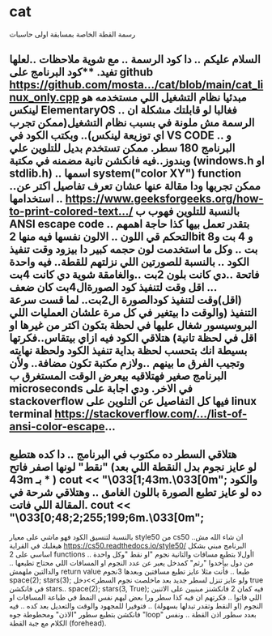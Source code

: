 # cat
رسمة القطة الخاصة بمسابقة اولى حاسبات

السلام عليكم .. دا كود الرسمة .. مع شوية ملاحظات ..لعلها تفيد.
**كود البرنامج على github
https://github.com/mosta.../cat/blob/main/cat_linux_only.cpp
مبدئيا نظام التشغيل اللي مستخدمه هو لينكس ElementaryOS  .. فغالبا لو قابلتك مشكلة ان الرسمة مش ملونة في بسبب نظام التشغيل(ممكن تجرب اي توزيعة لينكس).. وبكتب الكود في VS CODE .. و البرنامج 180 سطر.
ممكن تستخدم بديل للتلوين علي وبندوز..فيه فانكشن تانية مضمنه في مكتبة (windows.h  او  stdlib.h) .. اسمها system("color XY") function ..ممكن تجربها ودا مقالة عنها عشان تعرف تفاصيل اكتر عن استخدامها ..
https://www.geeksforgeeks.org/how-to-print-colored-text.../
بالنسبة للتلوين فهوب ب ANSI escape code .. بتقدر تعمل بيها كذا حاجة اهمهم التحكم قي اللون ..
الالون نفسها فيه منها 2bit و 4 بت و8 بت .. 
وكل ما استخدمت لون حجمه كبير دا بيزود وقت تنفيذ الكود ..
بالنسبة للصورتين اللي نزلتهم للقطة.. فيه واحدة فاتحة ..دي كانت بلون 2بت ..والغامقة شوية دي كانت 4بت ...
اقل وقت لتنفيذ كود الصورةال4بت كان ضعف (اقل)وقت لتنفيذ كودالصورة ال2بت.. لما قست سرعة التنفيذ (والوقت دا بيتغير في كل مرة علشان العمليات اللي البروسيسور شغال عليها في لحظة بتكون اكتر من غيرها او اقل في لحظة تانية)
هتلاقي الكود فيه ازاي بيتقاس..فكرتها بسيطة انك بتحسب لحظة بداية تنفيذ  الكود ولحظة نهايته وتجيب الفرق ما بينهم ..ولازم مكتبة <ctime> تكون مضافة..
ولأن البرنامج صغير فهتلاقيه بيعرض الوقت المستغرق ب microseconds في الاخر.
ودي اجابة على stackoverflow فيها كل التفاصيل عن التلوين على linux terminal
https://stackoverflow.com/.../list-of-ansi-color-escape...
----------------------------
هتلاقي السطر ده مكتوب في البرنامج .. دا كده هتطبع "نقط" لونها اصفر فاتح  (لو عايز نجوم بدل النقطة اللي بعد 43m بـ * ) 
cout << "\033[1;43m.\033[0m";
والكود ده لو عايز تطبع الصورة باللون الغامق .. وهتلاقي شرحة في المقالة اللي فاتت.
cout << "\033[0;48;2;255;199;6m.\033[0m";
-------------------------
بالنسبة لتنسيق الكود فهو ماشي على معيار  style50 من cs50 ..ان شاء الله مش هيغلبك في القراية 
https://cs50.readthedocs.io/style50/
البرنامج مبني بشكل اساسي على 2 functions .. اأولﻻ بتطبع مسافات والتانية نجوم "او نقط "وكل واحدة من دول بيأخدوا "رثم" كمدخل يعبر عن عدد النجوم او المسافات اللي محتاج تطبعها .. والدالتين ملهمش return value طبعا ..
فأنت مثلا عايز تطبع مسافتين وبعدها 3نجوم
space(2);
stars(3);
ولو عايز تنزل لسطر جديد بعد ماخلصت نجوم السطر>>دخل true في فانكشن stars..
space(2);
stars(3, True);
فيه كمان 2 فانكشنز مبنيين على الاتنين اللي فاتوا .. فكرتهم ان فيه كذا سطر ورا بعض ليهم نفس النمط في طباعة المسافات او النجوم (او النقط وتقدر تبدلها بسهولة) .. فتوفيرا للمجهود والوقت والتعديل بعد كده .. فيه فانكشن بتطبع سطور "الاذن" ومحطوطة جوه "loop" بعدد سطور اذن القطة .. 
ونفس الكلام مع جبة القطة (forehead).
